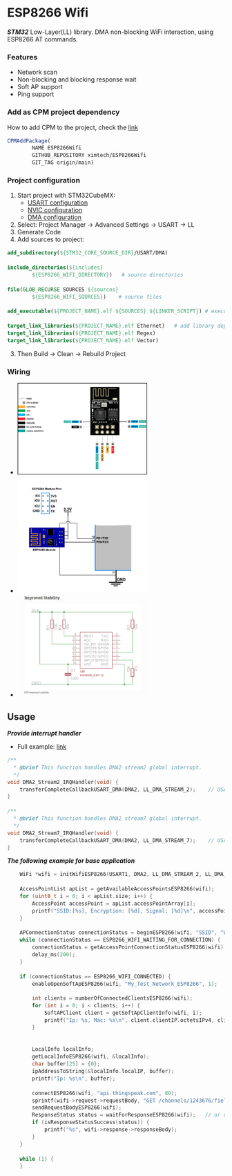 # ESP8266 Wifi

***STM32*** Low-Layer(LL) library. DMA non-blocking WiFi interaction, using ESP8266 AT commands.

### Features
- Network scan
- Non-blocking and blocking response wait
- Soft AP support
- Ping support

### Add as CPM project dependency

How to add CPM to the project, check the [link](https://github.com/cpm-cmake/CPM.cmake)

```cmake
CPMAddPackage(
        NAME ESP8266Wifi
        GITHUB_REPOSITORY ximtech/ESP8266Wifi
        GIT_TAG origin/main)
```

### Project configuration

1. Start project with STM32CubeMX:
    * [USART configuration](https://github.com/ximtech/ESP8266WiFi/blob/main/example/config_base.PNG)
    * [NVIC configuration](https://github.com/ximtech/ESP8266WiFi/blob/main/example/config_nvic.PNG)
    * [DMA configuration](https://github.com/ximtech/ESP8266WiFi/blob/main/example/config_dma.PNG)
2. Select: Project Manager -> Advanced Settings -> USART -> LL
3. Generate Code
4. Add sources to project:

```cmake
add_subdirectory(${STM32_CORE_SOURCE_DIR}/USART/DMA)

include_directories(${includes}
        ${ESP8266_WIFI_DIRECTORY})   # source directories

file(GLOB_RECURSE SOURCES ${sources}
        ${ESP8266_WIFI_SOURCES})    # source files

add_executable(${PROJECT_NAME}.elf ${SOURCES} ${LINKER_SCRIPT}) # executable declaration should be before libraries

target_link_libraries(${PROJECT_NAME}.elf Ethernet)   # add library dependencies to project
target_link_libraries(${PROJECT_NAME}.elf Regex)
target_link_libraries(${PROJECT_NAME}.elf Vector)
```

3. Then Build -> Clean -> Rebuild Project

### Wiring

- <img src="https://github.com/ximtech/ESP8266WiFi/blob/main/example/pinout.PNG" alt="image" width="300"/>
- <img src="https://github.com/ximtech/ESP8266WiFi/blob/main/example/wiring.PNG" alt="image" width="300"/>
- <img src="https://github.com/ximtech/ESP8266WiFi/blob/main/example/wiring_2.PNG" alt="image" width="300"/>

## Usage

***Provide interrupt handler***

- Full example: [link](https://github.com/ximtech/ESP8266WiFi/blob/main/example/stm32f4xx_it.c)

```c
/**
  * @brief This function handles DMA2 stream2 global interrupt.
  */
void DMA2_Stream2_IRQHandler(void) {
    transferCompleteCallbackUSART_DMA(DMA2, LL_DMA_STREAM_2);    // USART1_RX
}

/**
  * @brief This function handles DMA2 stream7 global interrupt.
  */
void DMA2_Stream7_IRQHandler(void) {
    transferCompleteCallbackUSART_DMA(DMA2, LL_DMA_STREAM_7);    // USART1_TX
}
```

***The following example for base application***
```c
    WiFi *wifi = initWifiESP8266(USART1, DMA2, LL_DMA_STREAM_2, LL_DMA_STREAM_7, 2000, 1000);

    AccessPointList apList = getAvailableAccessPointsESP8266(wifi);
    for (uint8_t i = 0; i < apList.size; i++) {
        AccessPoint accessPoint = apList.accessPointArray[i];
        printf("SSID:[%s], Encryption: [%d], Signal: [%d]\n", accessPoint.ssid, accessPoint.encryption, accessPoint.signalStrength);
    }

    APConnectionStatus connectionStatus = beginESP8266(wifi, "SSID", "WIFI_PASSWORD");
    while (connectionStatus == ESP8266_WIFI_WAITING_FOR_CONNECTION) {
        connectionStatus = getAccessPointConnectionStatusESP8266(wifi);
        delay_ms(200);
    }

    if (connectionStatus == ESP8266_WIFI_CONNECTED) {
        enableOpenSoftApESP8266(wifi, "My_Test_Network_ESP8266", 1);

        int clients = numberOfConnectedClientsESP8266(wifi);
        for (int i = 0; i < clients; i++) {
            SoftAPClient client = getSoftApClientInfo(wifi, i);
            printf("Ip: %s, Mac: %s\n", client.clientIP.octetsIPv4, client.clientMac.octets);
        }


        LocalInfo localInfo;
        getLocalInfoESP8266(wifi, &localInfo);
        char buffer[25] = {0};
        ipAddressToString(&localInfo.localIP, buffer);
        printf("Ip: %s\n", buffer);

        connectESP8266(wifi, "api.thingspeak.com", 80);
        sprintf(wifi->request->requestBody, "GET /channels/1243676/fields/1.json?results=%d", 10);
        sendRequestBodyESP8266(wifi);
        ResponseStatus status = waitForResponseESP8266(wifi);   // or check status with non-blocking readResponseESP8266()
        if (isResponseStatusSuccess(status)) {
            printf("%s", wifi->response->responseBody);
        }
    }

    while (1) {
    }
```
